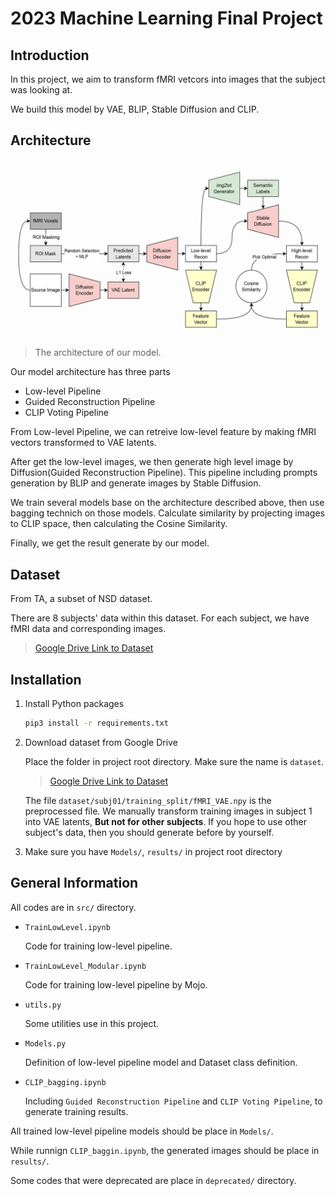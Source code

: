 # 2023 Machine Learning Final Project

## Introduction

In this project, we aim to transform fMRI vetcors into images that the subject was looking at.

We build this model by VAE, BLIP, Stable Diffusion and CLIP.

## Architecture

![](./docs/model_structure.png)

> The architecture of our model.


Our model architecture has three parts
- Low-level Pipeline
- Guided Reconstruction Pipeline
- CLIP Voting Pipeline

From Low-level Pipeline, we can retreive low-level feature by making fMRI vectors transformed to VAE latents.

After get the low-level images, we then generate high level image by Diffusion(Guided Reconstruction Pipeline). This pipeline including prompts generation by BLIP and generate images by Stable Diffusion.

We train several models base on the architecture described above, then use bagging technich on those models. Calculate similarity by projecting images to CLIP space, then calculating the Cosine Similarity.

Finally, we get the result generate by our model.

## Dataset

From TA, a subset of NSD dataset.

There are 8 subjects' data within this dataset. For each subject, we have fMRI data and corresponding images.

> [Google Drive Link to Dataset](https://drive.google.com/drive/folders/1KQXGIKlS9nu6mLwd13HmKYFv3GsAxXLK?usp=sharing)

## Installation

1. Install Python packages
    ```bash
    pip3 install -r requirements.txt
    ```
2. Download dataset from Google Drive
    
    Place the folder in project root directory. Make sure the name is `dataset`.
    > [Google Drive Link to Dataset](https://drive.google.com/drive/folders/1KQXGIKlS9nu6mLwd13HmKYFv3GsAxXLK?usp=sharing)

    The file `dataset/subj01/training_split/fMRI_VAE.npy` is the preprocessed file. We manually transform training images in subject 1 into VAE latents, **But not for other subjects**.
    If you hope to use other subject's data, then you should generate before by yourself.
3. Make sure you have `Models/`, `results/` in project root directory

## General Information

All codes are in `src/` directory.
- `TrainLowLevel.ipynb`
  
    Code for training low-level pipeline.
- `TrainLowLevel_Modular.ipynb`
  
    Code for training low-level pipeline by Mojo.
- `utils.py`
  
    Some utilities use in this project.
- `Models.py`

    Definition of low-level pipeline model and Dataset class definition.
- `CLIP_bagging.ipynb`

    Including `Guided Reconstruction Pipeline` and `CLIP Voting Pipeline`, to generate training results.

All trained low-level pipeline models should be place in `Models/`.

While runnign `CLIP_baggin.ipynb`, the generated images should be place in `results/`.

Some codes that were deprecated are place in `deprecated/` directory.